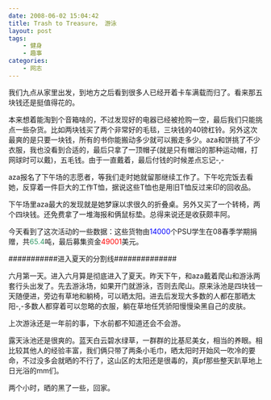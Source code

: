 ```yaml
---
date: 2008-06-02 15:04:42
title: Trash to Treasure， 游泳
layout: post
tags:
    - 健身
    - 趣事
categories:
    - 网志
---
```

我们九点从家里出发，到地方之后看到很多人已经开着卡车满载而归了。看来那五块钱还是挺值得花的。

本来想着能淘到个音箱啥的，不过发现好的电器已经被抢购一空，最后我们只能挑点一些杂货。比如两块钱买了两个非常好的毛毯，三块钱的40镑杠铃。另外这次最爽的是只要一块钱，所有的书你能搬动多少就可以搬走多少。aza和饼挑了不少衣服，我也没看到合适的，最后只拿了一顶帽子(就是只有帽沿的那种运动帽，打网球时可以戴)，五毛钱。由于一直戴着，最后付钱的时候差点忘记-,-

aza报名了下午场的志愿者，等我们走时她就留那继续工作了。下午吃完饭去看她，反穿着一件巨大的工作T恤，据说这些T恤也是用旧T恤反过来印的回收品。

下午场里aza最大的发现就是她梦寐以求很久的折叠桌。另外又买了一个转椅，两个四块钱。还免费拿了一堆海报和俩鼠标垫。总得来说还是收获颇丰阿。

今天看到了这次活动的一些数据：这些货物由<span style="color:#0000ff;">14000</span>个PSU学生在08春季学期捐赠，共<span style="color:#339966;">65.4</span>吨，最后募集资金<span style="color:#ff0000;">49001</span>美元。

###########进入夏天的分割线##############

六月第一天。进入六月算是彻底进入了夏天。昨天下午，和aza戴着爬山和游泳两套行头出发了。先去游泳场，如果开门就游泳，否则去爬山。原来泳池是四块钱一天随便进，旁边有草地和躺椅，可以晒太阳。进去后发现大多数的人都在那晒太阳-,-多数人都穿着可以忽略的衣服，躺在草地任凭骄阳慢慢染黑自己的皮肤。

上次游泳还是一年前的事，下水前都不知道还会不会游。

露天泳池还是很爽的。蓝天白云碧水绿草，一群群的比基尼美女，相当的养眼。相比较其他人的经验丰富，我们俩只带了两条小毛巾，晒太阳时开始风一吹冷的要命，不过没多会就晒的不行了，这山区的太阳还是很毒的，真pf那些整天趴草地上日光浴的mm们。

两个小时，晒的黑了一些，回家。